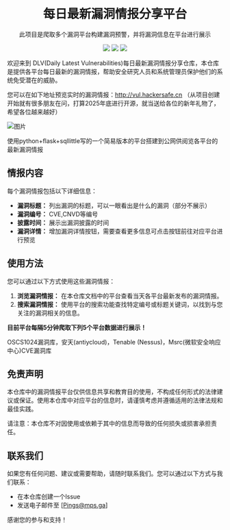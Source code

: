 <p align="center">
    <h1 align="center" >每日最新漏洞情报分享平台</h1>
    <p align="center">此项目是爬取多个漏洞平台构建漏洞预警，并将漏洞信息在平台进行展示</p>
        <p align="center">
    <a target="_blank" href="https://www.python.org/downloads/" title="Python version"><img src="https://img.shields.io/badge/python-%3E=_3.10-green.svg"></a>
    <a target="_blank" href="stars" title="stars"><img src="https://img.shields.io/github/stars/BugFor-Pings/bug_wiki.svg"></a>
    <a target="_blank" href="forks" title="forks"><img src="https://img.shields.io/github/forks/BugFor-Pings/bug_wiki.svg"></a>                                                 
</p>


欢迎来到 DLV(Daily Latest Vulnerabilities)每日最新漏洞情报分享仓库，本仓库是提供各平台每日最新的漏洞情报，帮助安全研究人员和系统管理员保护他们的系统免受潜在的威胁。

您可以在如下地址预览实时的漏洞情报：http://vul.hackersafe.cn      （从项目创建开始就有很多朋友在问，打算2025年底进行开源，就当送给各位的新年礼物了，希望各位越来越好）

![图片](https://github.com/user-attachments/assets/7eddf641-1393-43a3-8c97-bb7a4450f8f0)


使用python+flask+sqllittle写的一个简易版本的平台搭建到公网供阅览各平台的最新漏洞情报

## 情报内容

每个漏洞情报包括以下详细信息：

- **漏洞标题：** 列出漏洞的标题，可以一眼看出是什么的漏洞（部分不展示）
- **漏洞编号：** CVE,CNVD等编号
- **披露时间：** 展示出漏洞披露的时间
- **漏洞详情：** 增加漏洞详情按钮，需要查看更多信息可点击按钮前往对应平台进行预览


## 使用方法

您可以通过以下方式使用这些漏洞情报：

1. **浏览漏洞情报：** 在本仓库文档中的平台查看当天各平台最新发布的漏洞情报。
2. **搜索漏洞情报：** 使用平台的搜索功能查找特定编号或标题关键词，以找到与您关注的漏洞相关的信息。


**目前平台每隔5分钟爬取下列5个平台数据进行展示！**

OSCS1024漏洞库，安天(antiycloud)，Tenable (Nessus)，Msrc(微软安全响应中心)CVE漏洞库 


## 免责声明

本仓库中的漏洞情报平台仅供信息共享和教育目的使用，不构成任何形式的法律建议或保证。使用本仓库中对应平台的信息时，请谨慎考虑并遵循适用的法律法规和最佳实践。

请注意：本仓库不对因使用或依赖于其中的信息而导致的任何损失或损害承担责任。


## 联系我们

如果您有任何问题、建议或需要帮助，请随时联系我们。您可以通过以下方式与我们联系：

- 在本仓库创建一个Issue
- 发送电子邮件至 [Pings@mps.ga]

感谢您的参与和支持！








